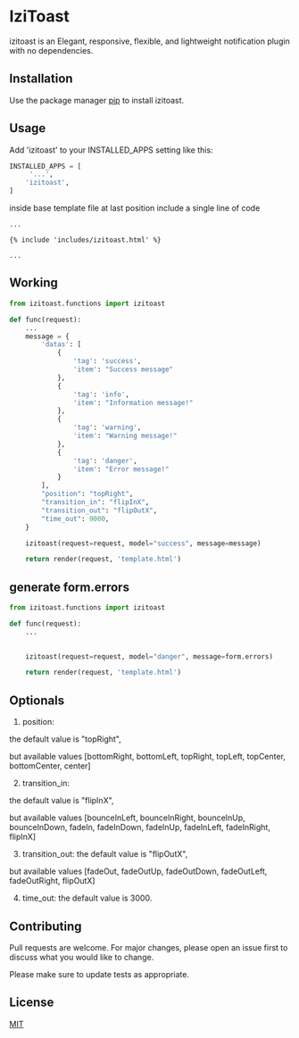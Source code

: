 # IziToast

izitoast is an Elegant, responsive, flexible, and lightweight notification plugin with no dependencies.

## Installation

Use the package manager [pip](https://pip.pypa.io/en/stable/) to install izitoast.



## Usage

Add 'izitoast' to your INSTALLED_APPS setting like this:

```python
INSTALLED_APPS = [
     '...',
    'izitoast',
]
```

inside base template file at last position include a single line of code
```
...

{% include 'includes/izitoast.html' %}

...

```

## Working

```python
from izitoast.functions import izitoast

def func(request):
    ...
    message = {
        'datas': [
            {
                'tag': 'success',
                'item': "Success message"
            },
            {
                'tag': 'info',
                'item': "Information message!"
            },
            {
                'tag': 'warning',
                'item': "Warning message!"
            },
            {
                'tag': 'danger',
                'item': "Error message!"
            } 
        ],
        "position": "topRight",
        "transition_in": "flipInX",
        "transition_out": "flipOutX",
        "time_out": 9000,
    }

    izitoast(request=request, model="success", message=message)

    return render(request, 'template.html')
```

## generate form.errors
```python
from izitoast.functions import izitoast

def func(request):
    ...
    

    izitoast(request=request, model="danger", message=form.errors)

    return render(request, 'template.html')
```

## Optionals
1. position: 

 the default value is "topRight",

 but available values [bottomRight, bottomLeft, topRight, topLeft, topCenter, bottomCenter, center]

2. transition_in:

 the default value is "flipInX",

 but available values [bounceInLeft, bounceInRight, bounceInUp, bounceInDown, fadeIn, fadeInDown, fadeInUp, fadeInLeft, fadeInRight, flipInX]

3. transition_out:
 the default value is "flipOutX",

 but available values [fadeOut, fadeOutUp, fadeOutDown, fadeOutLeft, fadeOutRight, flipOutX]

4. time_out:
 the default value is 3000.



## Contributing

Pull requests are welcome. For major changes, please open an issue first
to discuss what you would like to change.

Please make sure to update tests as appropriate.

## License

[MIT](https://choosealicense.com/licenses/mit/)